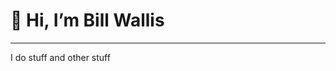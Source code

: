 # 👋 Hi, I’m Bill Wallis
---
I do stuff and other stuff

<!---
Bilbottom/Bilbottom is a ✨ special ✨ repository because its `README.md` (this file) appears on your GitHub profile.
You can click the Preview link to take a look at your changes.
--->
